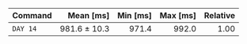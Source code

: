 | Command | Mean [ms] | Min [ms] | Max [ms] | Relative |
|:---|---:|---:|---:|---:|
| `DAY 14` | 981.6 ± 10.3 | 971.4 | 992.0 | 1.00 |
